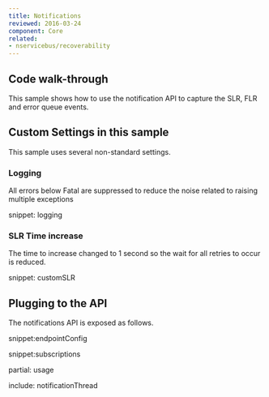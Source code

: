 ```yaml
---
title: Notifications
reviewed: 2016-03-24
component: Core
related:
- nservicebus/recoverability
---
```


## Code walk-through

This sample shows how to use the notification API to capture the SLR, FLR and error queue events.


## Custom Settings in this sample

This sample uses several non-standard settings.


### Logging

All errors below Fatal are suppressed to reduce the noise related to raising multiple exceptions

snippet: logging


### SLR Time increase

The time to increase changed to 1 second so the wait for all retries to occur is reduced.

snippet: customSLR


## Plugging to the API

The notifications API is exposed as follows.

snippet:endpointConfig

snippet:subscriptions


partial: usage


include: notificationThread
